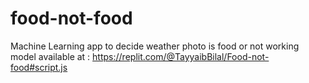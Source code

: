 # food-not-food
Machine Learning app to decide weather photo is food or not
working model available at : https://replit.com/@TayyaibBilal/Food-not-food#script.js
